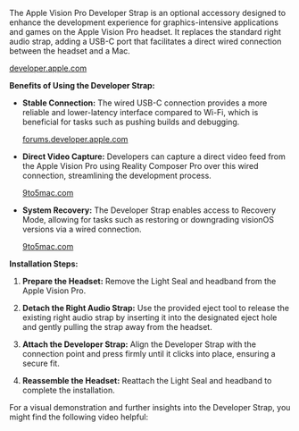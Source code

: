 The Apple Vision Pro Developer Strap is an optional accessory designed to enhance the development experience for graphics-intensive applications and games on the Apple Vision Pro headset. It replaces the standard right audio strap, adding a USB-C port that facilitates a direct wired connection between the headset and a Mac.

[developer.apple.com](https://developer.apple.com/visionos/resources/?utm_source=chatgpt.com)

**Benefits of Using the Developer Strap:**

- **Stable Connection:** The wired USB-C connection provides a more reliable and lower-latency interface compared to Wi-Fi, which is beneficial for tasks such as pushing builds and debugging.
    
    [forums.developer.apple.com](https://forums.developer.apple.com/forums/thread/746794?utm_source=chatgpt.com)
    
- **Direct Video Capture:** Developers can capture a direct video feed from the Apple Vision Pro using Reality Composer Pro over this wired connection, streamlining the development process.
    
    [9to5mac.com](https://9to5mac.com/2024/02/06/hands-on-with-the-299-apple-vision-pro-developer-strap-stabler-mac-virtual-display-beta-downgrades-and-more/?utm_source=chatgpt.com)
    
- **System Recovery:** The Developer Strap enables access to Recovery Mode, allowing for tasks such as restoring or downgrading visionOS versions via a wired connection.
    
    [9to5mac.com](https://9to5mac.com/2024/02/06/hands-on-with-the-299-apple-vision-pro-developer-strap-stabler-mac-virtual-display-beta-downgrades-and-more/?utm_source=chatgpt.com)
    

**Installation Steps:**

1. **Prepare the Headset:** Remove the Light Seal and headband from the Apple Vision Pro.
    
2. **Detach the Right Audio Strap:** Use the provided eject tool to release the existing right audio strap by inserting it into the designated eject hole and gently pulling the strap away from the headset.
    
3. **Attach the Developer Strap:** Align the Developer Strap with the connection point and press firmly until it clicks into place, ensuring a secure fit.
    
4. **Reassemble the Headset:** Reattach the Light Seal and headband to complete the installation.
    

For a visual demonstration and further insights into the Developer Strap, you might find the following video helpful: